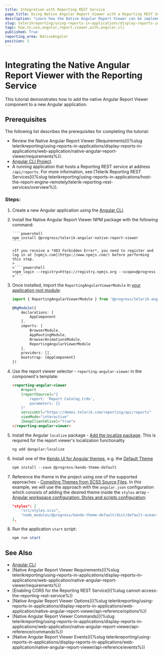 ```yaml
---
title: Integration with Reporting REST Service
page_title: Using Native Angular Report Viewer with a Reporting REST Service
description: "Learn how the Native Angular Report Viewer can be implemented in an Angular application that connects to a Reporting service with a few simple steps."
slug: telerikreporting/using-reports-in-applications/display-reports-in-applications/web-application/native-angular-report-viewer/how-to-use-with-reporting-service
tags: how,to,use,angular,report,viewer,with,angular,cli
published: True
reporting_area: NativeAngular
position: 3
---
```


# Integrating the Native Angular Report Viewer with the Reporting Service

This tutorial demonstrates how to add the native Angular Report Viewer component to a new Angular application.

## Prerequisites

The following list describes the prerequisites for completing the tutorial:

- Review the Native Angular Report Viewer [Requirements]({%slug telerikreporting/using-reports-in-applications/display-reports-in-applications/web-application/native-angular-report-viewer/requirements%}).
- [Angular CLI Project](https://angular.io/cli).
- A running application that hosts a Reporting REST service at address `/api/reports`. For more information, see [Telerik Reporting REST Services]({%slug telerikreporting/using-reports-in-applications/host-the-report-engine-remotely/telerik-reporting-rest-services/overview%}).

### Steps:

1.  Create a new Angular application using the [Angular CLI](https://angular.io/cli).
1.  Install the Native Angular Report Viewer NPM package with the following command:

        ````powershell
        npm install @progress/telerik-angular-native-report-viewer
        ````

        >If you receive a *403 Forbidden Error*, you need to register and log in at [npmjs.com](https://www.npmjs.com/) before performing this step.
        >
        >````powershell
        >npm login --registry=https://registry.npmjs.org --scope=@progress
		>````

1.  Once installed, import the `ReportingAngularViewerModule` in [your application root module](https://angular.io/guide/ngmodules#!#angular-modularity):

    ```TypeScript
    import { ReportingAngularViewerModule } from '@progress/telerik-angular-native-report-viewer';

    @NgModule({
    	declarations: [
    		AppComponent
    	],
    	imports: [
    		BrowserModule,
    		AppRoutingModule,
    		BrowserAnimationsModule,
    		ReportingAngularViewerModule
    	],
    	providers: [],
    	bootstrap: [AppComponent]
    })
    ```

1.  Use the report viewer selector - `reporting-angular-viewer` in the component's template:

    ```HTML
    <reporting-angular-viewer
    	#report
    	[reportSource]="{
    		report: 'Report Catalog.trdx',
    		parameters: {}
    	}"
    	serviceUrl="https://demos.telerik.com/reporting/api/reports"
    	viewMode="interactive"
    	[keepClientAlive]="true">
    </reporting-angular-viewer>
    ```

1.  Install the Angular `localize` package - [Add the localize package](https://angular.io/guide/i18n-common-add-package#add-the-localize-package). This is required for the report viewer's localization functionality

    ```powershell
    ng add @angular/localize
    ```

1.  Install one of the [Kendo UI for Angular themes](https://www.telerik.com/kendo-angular-ui/components/styling/), e.g. the [Default Theme](https://www.telerik.com/kendo-angular-ui/components/styling/theme-default/)

    ```powershell
    npm install --save @progress/kendo-theme-default
    ```

1.  Reference the theme in the project using one of the supported approaches - [Compiling Themes from SCSS Source Files](https://www.telerik.com/kendo-angular-ui/components/styling/#toc-compiling-themes-from-scss-source-files). In this example, we will use the approach with the `angular.json` configuration which consists of adding the desired theme inside the `styles` array - [Angular workspace configuration: Styles and scripts configuration](https://angular.io/guide/workspace-config#styles-and-scripts-configuration):

    ```JSON
    "styles": [
    	"src/styles.scss",
    	"node_modules/@progress/kendo-theme-default/dist/default-ocean-blue.scss"
    ],
    ```

1.  Run the application `start` script:

    ```powershell
    npm run start
    ```

## See Also

- [Angular CLI](https://angular.io/cli)
- [Native Angular Report Viewer Requirements]({%slug telerikreporting/using-reports-in-applications/display-reports-in-applications/web-application/native-angular-report-viewer/requirements%})
- [Enabling CORS for the Reporting REST Service]({%slug cannot-access-the-reporting-rest-service%})
- [Native Angular Report Viewer Options]({%slug telerikreporting/using-reports-in-applications/display-reports-in-applications/web-application/native-angular-report-viewer/api-reference/options%})
- [Native Angular Report Viewer Commands]({%slug telerikreporting/using-reports-in-applications/display-reports-in-applications/web-application/native-angular-report-viewer/api-reference/commands%})
- [Native Angular Report Viewer Events]({%slug telerikreporting/using-reports-in-applications/display-reports-in-applications/web-application/native-angular-report-viewer/api-reference/events%})
